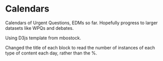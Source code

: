 # Calendars
Calendars of Urgent Questions, EDMs so far. Hopefully progress to larger datasets like WPQs and debates. 

Using D3js template from mbostock.

Changed the title of each block to read the number of instances of each type of content each day, rather than the %. 
